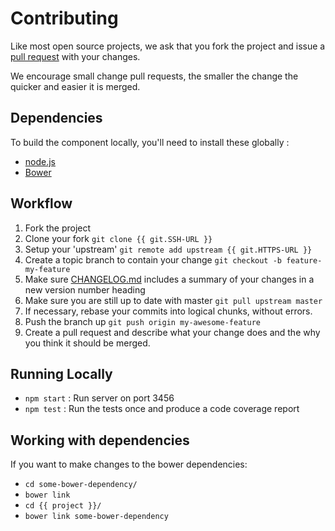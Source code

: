 # Contributing

Like most open source projects, we ask that you fork the project and issue a [pull request](#pull-requests) with your changes.

We encourage small change pull requests, the smaller the change the quicker and easier it is merged.

## Dependencies

To build the component locally, you'll need to install these globally :
 * [node.js](http://nodejs.org)
 * [Bower](http://bower.io)

## Workflow

1. Fork the project
2. Clone your fork
`git clone {{ git.SSH-URL }}`
3. Setup your 'upstream'
`git remote add upstream {{ git.HTTPS-URL }}`
4. Create a topic branch to contain your change
`git checkout -b feature-my-feature`
5. Make sure [CHANGELOG.md](./CHANGELOG.md) includes a summary of your changes in a new version number heading
6. Make sure you are still up to date with master
`git pull upstream master`
7. If necessary, rebase your commits into logical chunks, without errors.
8. Push the branch up
`git push origin my-awesome-feature`
9. Create a pull request and describe what your change does and the why you think it should be merged.

## Running Locally

 * `npm start` :  Run server on port 3456
 * `npm test` : Run the tests once and produce a code coverage report

## Working with dependencies

If you want to make changes to the bower dependencies:

 * `cd some-bower-dependency/`
 * `bower link`
 * `cd {{ project }}/`
 * `bower link some-bower-dependency`
